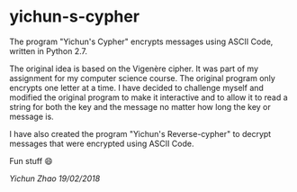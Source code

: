 # yichun-s-cypher
The program "Yichun's Cypher" encrypts messages using ASCII Code, written in Python 2.7.

The original idea is based on the Vigenère cipher. It was part of my assignment for my computer science course. The original program only encrypts one letter at a time. I have decided to challenge myself and modified the original program to make it interactive and to allow it to read a string for both the key and the message no matter how long the key or message is.

I have also created the program "Yichun's Reverse-cypher" to decrypt messages that were encrypted using ASCII Code.

Fun stuff :smile:

_Yichun Zhao 19/02/2018_
